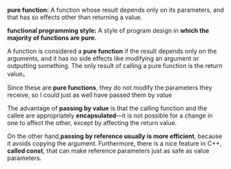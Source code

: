 **pure function:** A function whose result depends only on its parameters, and that has so effects other than returning a value.

**functional programming style:** A style of program design in **which the majority of functions are pure.**


A function is considered a **pure function** if the result depends only on the arguments, and it has no side effects like modifying an argument or outputting something. The only result of calling a pure function is the return value。

Since these are **pure functions**, they do not modify the parameters they receive, so I could just as well have passed them by value

The advantage of **passing by value** is that the calling function and the callee are appropriately **encapsulated**—it is not possible for a change in one to affect the other, except by affecting the return value.

On the other hand,**passing by reference usually is more efficient**, because it avoids copying the argument. Furthermore, there is a nice feature in C++, **called const**, that can make reference parameters just as safe as value parameters.

